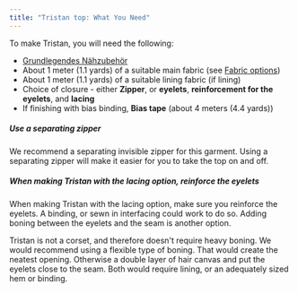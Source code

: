 ```yaml
---
title: "Tristan top: What You Need"
---
```


To make Tristan, you will need the following:

- [Grundlegendes Nähzubehör](/docs/sewing/basic-sewing-supplies)
- About 1 meter (1.1 yards) of a suitable main fabric (see [Fabric options](/docs/designs/tristan/fabric))
- About 1 meter (1.1 yards) of a suitable lining fabric (if lining)
- Choice of closure - either **Zipper**, or **eyelets**, **reinforcement for the eyelets**, and **lacing**
- If finishing with bias binding, **Bias tape** (about 4 meters (4.4 yards))

<Tip>

##### Use a separating zipper

We recommend a separating invisible zipper for this garment. Using a separating zipper will make it easier for you to take the top on and off.

##### When making Tristan with the lacing option, reinforce the eyelets

When making Tristan with the lacing option, make sure you reinforce the eyelets. A binding, or sewn in interfacing could work to do so. Adding boning between the eyelets and the seam is another option.

Tristan is not a corset, and therefore doesn't require heavy boning. We would recommend using a flexible type of boning. That would create the neatest opening. Otherwise a double layer of hair canvas and put the eyelets close to the seam. Both would require lining, or an adequately sized hem or binding.

</Tip>
